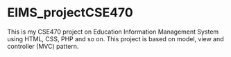 # EIMS_projectCSE470
This is my CSE470 project on Education Information Management System using HTML, CSS, PHP and so on.
This project is based on model, view and controller (MVC) pattern.
